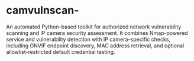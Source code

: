 # camvulnscan-
An automated Python-based toolkit for authorized network vulnerability scanning and IP camera security assessment. It combines Nmap-powered service and vulnerability detection with IP camera–specific checks, including ONVIF endpoint discovery, MAC address retrieval, and optional allowlist-restricted default credential testing.
